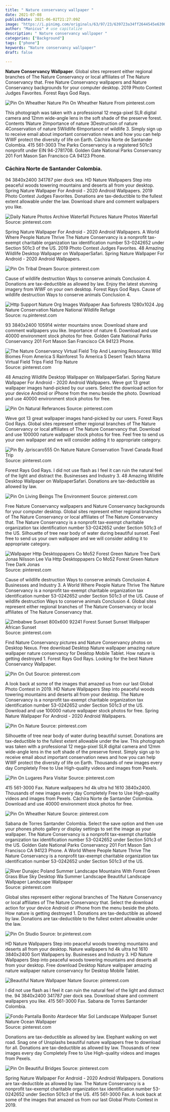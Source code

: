 ```yaml
---
title: " Nature conservancy wallpaper "
date: 2021-07-08
publishDate: 2021-06-02T21:27:09Z
image: "https://i.pinimg.com/originals/63/97/23/639723a34ff2644545e6390d51625b9d.jpg"
author: "Manicus" # use capitalize
description: " Nature conservancy wallpaper "
categories: ["Background"]
tags: ["phone"]
keywords: "Nature conservancy wallpaper"
draft: false

---
```



**Nature Conservancy Wallpaper**. Global sites represent either regional branches of The Nature Conservancy or local affiliates of The Nature Conservancy that. Free Nature Conservancy wallpapers and Nature Conservancy backgrounds for your computer desktop. 2019 Photo Contest Judges Favorites. Forest Rays God Rays.

![Pin On Wheather Nature](https://i.pinimg.com/originals/eb/df/b5/ebdfb549a296af7f443ad7ac625f7743.jpg "Pin On Wheather Nature")
Pin On Wheather Nature From pinterest.com


This photograph was taken with a professional 12 mega-pixel SLR digital camera and 12mm wide-angle lens in the soft shade of the preserve forest. Contents 1Nature 2Importance of nature 3Destruction of nature 4Conservation of nature 5Wildlife 6Importance of wildlife 3. Simply sign up to receive email about important conservation news and how you can help WWF protect the diversity of life on Earth. Cáchira Norte de Santander Colombia. 415 561-3003 The Parks Conservancy is a registered 501c3 nonprofit under EIN 94-2781708. Golden Gate National Parks Conservancy 201 Fort Mason San Francisco CA 94123 Phone.

### Cáchira Norte de Santander Colombia.

94 3840x2400 341787 pier dock sea. HD Nature Wallpapers Step into peaceful woods towering mountains and deserts all from your desktop. Spring Nature Wallpaper For Android - 2020 Android Wallpapers. 2019 Photo Contest Judges Favorites. Donations are tax-deductible to the fullest extent allowable under the law. Download share and comment wallpapers you like.


![Daily Nature Photos Archive Waterfall Pictures Nature Photos Waterfall](https://i.pinimg.com/originals/bc/3c/dd/bc3cdda60cfcc4b82e5220e1dc4901dd.jpg "Daily Nature Photos Archive Waterfall Pictures Nature Photos Waterfall")
Source: pinterest.com

Spring Nature Wallpaper For Android - 2020 Android Wallpapers. A World Where People Nature Thrive The Nature Conservancy is a nonprofit tax-exempt charitable organization tax identification number 53-0242652 under Section 501c3 of the US. 2019 Photo Contest Judges Favorites. 48 Amazing Wildlife Desktop Wallpaper on WallpaperSafari. Spring Nature Wallpaper For Android - 2020 Android Wallpapers.

![Pin On Tribal Dream](https://i.pinimg.com/564x/9f/8d/7b/9f8d7bfad7fce4c783e49e8de7275506.jpg "Pin On Tribal Dream")
Source: pinterest.com

Cause of wildlife destruction Ways to conserve animals Conclusion 4. Donations are tax-deductible as allowed by law. Enjoy the latest stunning imagery from WWF on your own desktop. Forest Rays God Rays. Cause of wildlife destruction Ways to conserve animals Conclusion 4.

![Http Support Nature Org Images Wallpaper Aaa Soforests 1280x1024 Jpg Nature Conservation Nature National Wildlife Refuge](https://i.pinimg.com/originals/4c/74/0f/4c740f1cbac540c0aff06f570fc59e2c.jpg "Http Support Nature Org Images Wallpaper Aaa Soforests 1280x1024 Jpg Nature Conservation Nature National Wildlife Refuge")
Source: ru.pinterest.com

93 3840x2400 105914 winter mountains snow. Download share and comment wallpapers you like. Importance of nature 6. Download and use 40000 environment stock photos for free. Golden Gate National Parks Conservancy 201 Fort Mason San Francisco CA 94123 Phone.

![The Nature Conservancy Virtual Field Trip And Learning Resources Wild Biomes From America S Rainforest To America S Desert Teach Mama Virtual Field Trips Field Trip Nature](https://i.pinimg.com/originals/c5/68/5b/c5685bab861fee26cc553a6496b3ef97.jpg "The Nature Conservancy Virtual Field Trip And Learning Resources Wild Biomes From America S Rainforest To America S Desert Teach Mama Virtual Field Trips Field Trip Nature")
Source: pinterest.com

48 Amazing Wildlife Desktop Wallpaper on WallpaperSafari. Spring Nature Wallpaper For Android - 2020 Android Wallpapers. Weve got 13 great wallpaper images hand-picked by our users. Select the download action for your device Android or iPhone from the menu beside the photo. Download and use 40000 environment stock photos for free.

![Pin On Natural Referances](https://i.pinimg.com/originals/e5/55/ba/e555ba09c37b44ac28ff3e19d79310fc.jpg "Pin On Natural Referances")
Source: pinterest.com

Weve got 13 great wallpaper images hand-picked by our users. Forest Rays God Rays. Global sites represent either regional branches of The Nature Conservancy or local affiliates of The Nature Conservancy that. Download and use 100000 nature wallpaper stock photos for free. Feel free to send us your own wallpaper and we will consider adding it to appropriate category.

![Pin By Jpriscaro555 On Nature Nature Conservation Travel Canada Road Trip](https://i.pinimg.com/originals/1d/54/16/1d54162c483f05be2c2045edd5890610.jpg "Pin By Jpriscaro555 On Nature Nature Conservation Travel Canada Road Trip")
Source: pinterest.com

Forest Rays God Rays. I did not use flash as I feel it can ruin the natural feel of the light and distract the. Businesses and Industry 3. 48 Amazing Wildlife Desktop Wallpaper on WallpaperSafari. Donations are tax-deductible as allowed by law.

![Pin On Living Beings The Environment](https://i.pinimg.com/originals/32/d5/a9/32d5a92843f225ca56312499d8bf0d5b.jpg "Pin On Living Beings The Environment")
Source: pinterest.com

Free Nature Conservancy wallpapers and Nature Conservancy backgrounds for your computer desktop. Global sites represent either regional branches of The Nature Conservancy or local affiliates of The Nature Conservancy that. The Nature Conservancy is a nonprofit tax-exempt charitable organization tax identification number 53-0242652 under Section 501c3 of the US. Silhouette of tree near body of water during beautiful sunset. Feel free to send us your own wallpaper and we will consider adding it to appropriate category.

![Wallpaper Http Desktoppapers Co Mo52 Forest Green Nature Tree Dark Jonas Nilsson Lee Via Http Desktoppapers Co Mo52 Forest Green Nature Tree Dark Jonas](https://i.pinimg.com/originals/b4/b8/0c/b4b80c49d43e25229c83f965d7ac8208.jpg "Wallpaper Http Desktoppapers Co Mo52 Forest Green Nature Tree Dark Jonas Nilsson Lee Via Http Desktoppapers Co Mo52 Forest Green Nature Tree Dark Jonas")
Source: pinterest.com

Cause of wildlife destruction Ways to conserve animals Conclusion 4. Businesses and Industry 3. A World Where People Nature Thrive The Nature Conservancy is a nonprofit tax-exempt charitable organization tax identification number 53-0242652 under Section 501c3 of the US. Cause of wildlife destruction Ways to conserve animals Conclusion 4. Global sites represent either regional branches of The Nature Conservancy or local affiliates of The Nature Conservancy that.

![Zimbabwe Sunset 800x600 92241 Forest Sunset Sunset Wallpaper African Sunset](https://i.pinimg.com/originals/4c/27/cd/4c27cd8f3e577965859cde03e44fb9d0.jpg "Zimbabwe Sunset 800x600 92241 Forest Sunset Sunset Wallpaper African Sunset")
Source: pinterest.com

Find Nature Conservancy pictures and Nature Conservancy photos on Desktop Nexus. Free download Desktop Nature wallpaper amazing nature wallpaper nature conservancy for Desktop Mobile Tablet. How nature is getting destroyed 1. Forest Rays God Rays. Looking for the best Nature Conservancy Wallpaper.

![Pin On Out](https://i.pinimg.com/originals/17/ae/0c/17ae0cd6e9ee25c56a6a7053151c9109.jpg "Pin On Out")
Source: pinterest.com

A look back at some of the images that amazed us from our last Global Photo Contest in 2019. HD Nature Wallpapers Step into peaceful woods towering mountains and deserts all from your desktop. The Nature Conservancy is a nonprofit tax-exempt charitable organization tax identification number 53-0242652 under Section 501c3 of the US. Download and use 100000 nature wallpaper stock photos for free. Spring Nature Wallpaper For Android - 2020 Android Wallpapers.

![Pin On Nature](https://i.pinimg.com/originals/70/42/02/70420293e3591617c734e710c2860bda.jpg "Pin On Nature")
Source: pinterest.com

Silhouette of tree near body of water during beautiful sunset. Donations are tax-deductible to the fullest extent allowable under the law. This photograph was taken with a professional 12 mega-pixel SLR digital camera and 12mm wide-angle lens in the soft shade of the preserve forest. Simply sign up to receive email about important conservation news and how you can help WWF protect the diversity of life on Earth. Thousands of new images every day Completely Free to Use High-quality videos and images from Pexels.

![Pin On Lugares Para Visitar](https://i.pinimg.com/originals/43/bd/f9/43bdf99a2d3a53ae906c415ca7fa3240.jpg "Pin On Lugares Para Visitar")
Source: pinterest.com

415 561-3000 Fax. Nature wallpapers hd 4k ultra hd 1610 3840x2400. Thousands of new images every day Completely Free to Use High-quality videos and images from Pexels. Cáchira Norte de Santander Colombia. Download and use 40000 environment stock photos for free.

![Pin On Wheather Nature](https://i.pinimg.com/originals/eb/df/b5/ebdfb549a296af7f443ad7ac625f7743.jpg "Pin On Wheather Nature")
Source: pinterest.com

Sabana de Torres Santander Colombia. Select the save option and then use your phones photo gallery or display settings to set the image as your wallpaper. The Nature Conservancy is a nonprofit tax-exempt charitable organization tax identification number 53-0242652 under Section 501c3 of the US. Golden Gate National Parks Conservancy 201 Fort Mason San Francisco CA 94123 Phone. A World Where People Nature Thrive The Nature Conservancy is a nonprofit tax-exempt charitable organization tax identification number 53-0242652 under Section 501c3 of the US.

![River Dunajec Poland Summer Landscape Mountains With Forest Green Grass Blue Sky Desktop Wa Summer Landscape Beautiful Landscape Wallpaper Landscape Wallpaper](https://i.pinimg.com/originals/c5/ed/f9/c5edf9aaf7d77d93d4e95aa1529a71ba.jpg "River Dunajec Poland Summer Landscape Mountains With Forest Green Grass Blue Sky Desktop Wa Summer Landscape Beautiful Landscape Wallpaper Landscape Wallpaper")
Source: pinterest.com

Global sites represent either regional branches of The Nature Conservancy or local affiliates of The Nature Conservancy that. Select the download action for your device Android or iPhone from the menu beside the photo. How nature is getting destroyed 1. Donations are tax-deductible as allowed by law. Donations are tax-deductible to the fullest extent allowable under the law.

![Pin On Studio](https://i.pinimg.com/originals/95/c0/d2/95c0d2b4f0a18dd541798db55d45250d.jpg "Pin On Studio")
Source: br.pinterest.com

HD Nature Wallpapers Step into peaceful woods towering mountains and deserts all from your desktop. Nature wallpapers hd 4k ultra hd 1610 3840x2400 Sort Wallpapers by. Businesses and Industry 3. HD Nature Wallpapers Step into peaceful woods towering mountains and deserts all from your desktop. Free download Desktop Nature wallpaper amazing nature wallpaper nature conservancy for Desktop Mobile Tablet.

![Beautiful Nature Wallpaper Nature](https://i.pinimg.com/originals/7f/73/59/7f7359b4996ec7a1bfa7620dd683f06a.jpg "Beautiful Nature Wallpaper Nature")
Source: pinterest.com

I did not use flash as I feel it can ruin the natural feel of the light and distract the. 94 3840x2400 341787 pier dock sea. Download share and comment wallpapers you like. 415 561-3000 Fax. Sabana de Torres Santander Colombia.

![Fondo Pantalla Bonito Atardecer Mar Sol Landscape Wallpaper Sunset Nature Ocean Wallpaper](https://i.pinimg.com/originals/54/9b/19/549b19616a70999341fc89c75f441c9d.jpg "Fondo Pantalla Bonito Atardecer Mar Sol Landscape Wallpaper Sunset Nature Ocean Wallpaper")
Source: pinterest.com

Donations are tax-deductible as allowed by law. Elephant walking on wet road. Snag one of Unsplashs beautiful nature wallpapers free to download for all. Donations are tax-deductible as allowed by law. Thousands of new images every day Completely Free to Use High-quality videos and images from Pexels.

![Pin On Beautiful Bridges](https://i.pinimg.com/originals/63/97/23/639723a34ff2644545e6390d51625b9d.jpg "Pin On Beautiful Bridges")
Source: pinterest.com

Spring Nature Wallpaper For Android - 2020 Android Wallpapers. Donations are tax-deductible as allowed by law. The Nature Conservancy is a nonprofit tax-exempt charitable organization tax identification number 53-0242652 under Section 501c3 of the US. 415 561-3000 Fax. A look back at some of the images that amazed us from our last Global Photo Contest in 2019.

